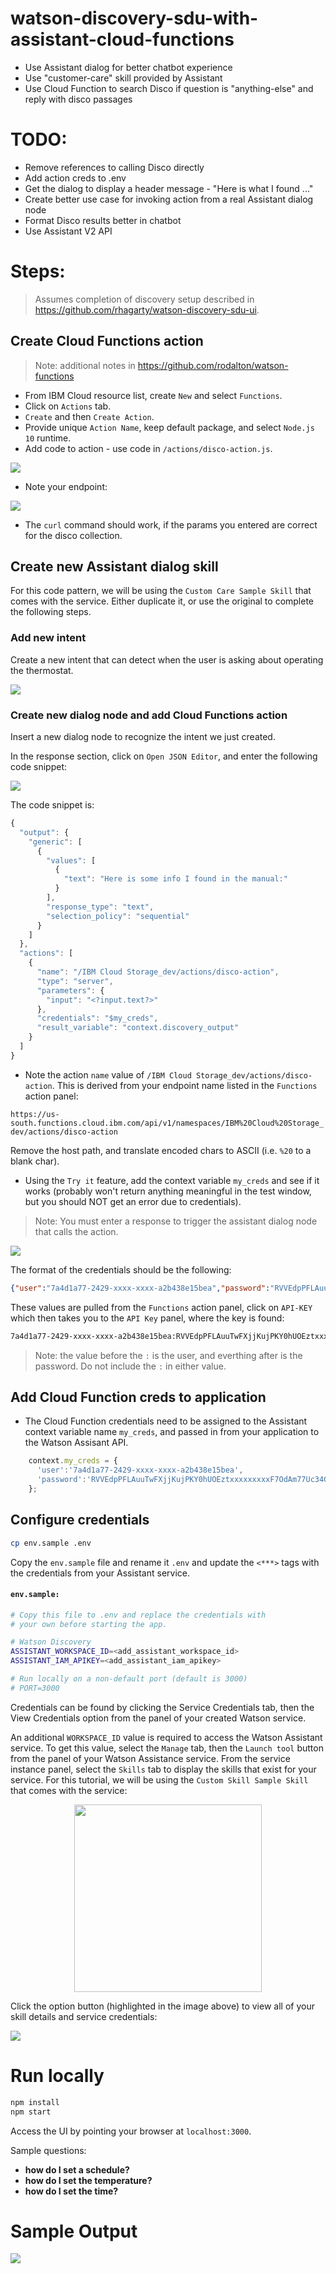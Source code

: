 # watson-discovery-sdu-with-assistant-cloud-functions

* Use Assistant dialog for better chatbot experience
* Use "customer-care" skill provided by Assistant
* Use Cloud Function to search Disco if question is "anything-else" and reply with disco passages

# TODO:

* Remove references to calling Disco directly
* Add action creds to .env
* Get the dialog to display a header message - "Here is what I found ..."
* Create better use case for invoking action from a real Assistant dialog node
* Format Disco results better in chatbot
* Use Assistant V2 API

# Steps:

> Assumes completion of discovery setup described in https://github.com/rhagarty/watson-discovery-sdu-ui.

## Create Cloud Functions action

> Note: additional notes in https://github.com/rodalton/watson-functions

* From IBM Cloud resource list, create `New` and select `Functions`.
* Click on `Actions` tab.
* `Create` and then `Create Action`.
* Provide unique `Action Name`, keep default package, and select `Node.js 10` runtime.
* Add code to action - use code in `/actions/disco-action.js`.

![](doc/source/images/action-params.png)

* Note your endpoint:

![](doc/source/images/action-endpoint.png)

* The `curl` command should work, if the params you entered are correct for the disco collection.

## Create new Assistant dialog skill

For this code pattern, we will be using the `Custom Care Sample Skill` that comes with the service. Either duplicate it, or use the original to complete the following steps.

### Add new intent

Create a new intent that can detect when the user is asking about operating the thermostat.

![](doc/source/images/create-assistant-intent.png)

### Create new dialog node and add Cloud Functions action

Insert a new dialog node to recognize the intent we just created.

In the response section, click on `Open JSON Editor`, and enter the following code snippet:

![](doc/source/images/assistant-input-action-code.png)

The code snippet is:

```javascript
{
  "output": {
    "generic": [
      {
        "values": [
          {
            "text": "Here is some info I found in the manual:"
          }
        ],
        "response_type": "text",
        "selection_policy": "sequential"
      }
    ]
  },
  "actions": [
    {
      "name": "/IBM Cloud Storage_dev/actions/disco-action",
      "type": "server",
      "parameters": {
        "input": "<?input.text?>"
      },
      "credentials": "$my_creds",
      "result_variable": "context.discovery_output"
    }
  ]
}
```

* Note the action `name` value of `/IBM Cloud Storage_dev/actions/disco-action`. This is derived from your endpoint name listed in the `Functions` action panel:

```https://us-south.functions.cloud.ibm.com/api/v1/namespaces/IBM%20Cloud%20Storage_dev/actions/disco-action```

Remove the host path, and translate encoded chars to ASCII (i.e. `%20` to a blank char).

* Using the `Try it` feature, add the context variable `my_creds` and see if it works (probably won't return anything meaningful in the test window, but you should NOT get an error due to credentials).

> Note: You must enter a response to trigger the assistant dialog node that calls the action.

![](doc/source/images/assistant-context-vars.png)

The format of the credentials should be the following:

```json
{"user":"7a4d1a77-2429-xxxx-xxxx-a2b438e15bea","password":"RVVEdpPFLAuuTwFXjjKujPKY0hUOEztxxxxxxxxxonHeF7OdAm77Uc34GL2wQHDx"}
```

These values are pulled from the `Functions` action panel, click on `API-KEY` which then takes you to the `API Key` panel, where the key is found:

```bash
7a4d1a77-2429-xxxx-xxxx-a2b438e15bea:RVVEdpPFLAuuTwFXjjKujPKY0hUOEztxxxxxxxxxonHeF7OdAm77Uc34GL2wQHDx
```

> Note: the value before the `:` is the user, and everthing after is the password. Do not include the `:` in either value.

## Add Cloud Function creds to application

* The Cloud Function credentials need to be assigned to the Assistant context variable name `my_creds`, and passed in from your application to the Watson Assisant API.

```javascript
    context.my_creds = {
      'user':'7a4d1a77-2429-xxxx-xxxx-a2b438e15bea',
      'password':'RVVEdpPFLAuuTwFXjjKujPKY0hUOEztxxxxxxxxxF7OdAm77Uc34GL2wQHDx'
    };
```

## Configure credentials

```bash
cp env.sample .env
```

Copy the `env.sample` file and rename it `.env` and update the `<***>` tags with the credentials from your Assistant service.

#### `env.sample:`

```bash
# Copy this file to .env and replace the credentials with
# your own before starting the app.

# Watson Discovery
ASSISTANT_WORKSPACE_ID=<add_assistant_workspace_id>
ASSISTANT_IAM_APIKEY=<add_assistant_iam_apikey>

# Run locally on a non-default port (default is 3000)
# PORT=3000
```

Credentials can be found by clicking the Service Credentials tab, then the View Credentials option from the panel of your created Watson service.

An additional `WORKSPACE_ID` value is required to access the Watson Assistant service. To get this value, select the `Manage` tab, then the `Launch tool` button from the panel of your Watson Assistance service. From the service instance panel, select the `Skills` tab to display the skills that exist for your service. For this tutorial, we will be using the `Custom Skill Sample Skill` that comes with the service:

<p align="center">
  <img width="300" src="doc/source/images/sample-skill.png">
</p>

Click the option button (highlighted in the image above) to view all of your skill details and service credentials:

![](doc/source/images/sample-skill-creds.png)

# Run locally

```bash
npm install
npm start
```

Access the UI by pointing your browser at `localhost:3000`.

Sample questions:

* **how do I set a schedule?**
* **how do I set the temperature?**
* **how do I set the time?**

# Sample Output

![](doc/source/images/sample-output.png)
